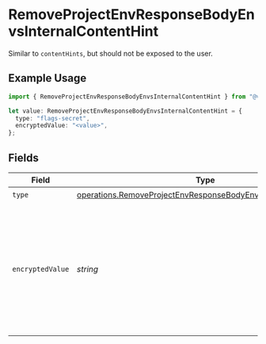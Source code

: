 # RemoveProjectEnvResponseBodyEnvsInternalContentHint

Similar to `contentHints`, but should not be exposed to the user.

## Example Usage

```typescript
import { RemoveProjectEnvResponseBodyEnvsInternalContentHint } from "@vercel/sdk/models/operations/removeprojectenv.js";

let value: RemoveProjectEnvResponseBodyEnvsInternalContentHint = {
  type: "flags-secret",
  encryptedValue: "<value>",
};
```

## Fields

| Field                                                                                                                                    | Type                                                                                                                                     | Required                                                                                                                                 | Description                                                                                                                              |
| ---------------------------------------------------------------------------------------------------------------------------------------- | ---------------------------------------------------------------------------------------------------------------------------------------- | ---------------------------------------------------------------------------------------------------------------------------------------- | ---------------------------------------------------------------------------------------------------------------------------------------- |
| `type`                                                                                                                                   | [operations.RemoveProjectEnvResponseBodyEnvsResponse200Type](../../models/operations/removeprojectenvresponsebodyenvsresponse200type.md) | :heavy_check_mark:                                                                                                                       | N/A                                                                                                                                      |
| `encryptedValue`                                                                                                                         | *string*                                                                                                                                 | :heavy_check_mark:                                                                                                                       | Contains the `value` of the env variable, encrypted with a special key to make decryption possible in the subscriber Lambda.             |
